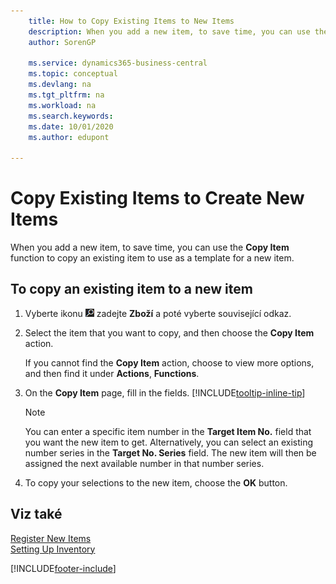 ```yaml
---
    title: How to Copy Existing Items to New Items
    description: When you add a new item, to save time, you can use the Copy Item function to copy an existing item to use as a template for a new item.
    author: SorenGP

    ms.service: dynamics365-business-central
    ms.topic: conceptual
    ms.devlang: na
    ms.tgt_pltfrm: na
    ms.workload: na
    ms.search.keywords:
    ms.date: 10/01/2020
    ms.author: edupont

---
```

# Copy Existing Items to Create New Items

When you add a new item, to save time, you can use the **Copy Item** function to copy an existing item to use as a template for a new item.

## To copy an existing item to a new item

1. Vyberte ikonu ![Žárovky, která otevře funkci Řekněte mi](media/ui-search/search_small.png "Řekněte mi, co chcete dělat") zadejte **Zboží** a poté vyberte související odkaz.
2. Select the item that you want to copy, and then choose the **Copy Item** action.

   If you cannot find the **Copy Item** action, choose to view more options, and then find it under **Actions**, **Functions**.

3. On the **Copy Item** page, fill in the fields. [!INCLUDE[tooltip-inline-tip](includes/tooltip-inline-tip_md.md)]

   > [!NOTE]  
   > You can enter a specific item number in the **Target Item No.** field that you want the new item to get. Alternatively, you can select an existing number series in the **Target No. Series** field. The new item will then be assigned the next available number in that number series.

4. To copy your selections to the new item, choose the **OK** button.

## Viz také

[Register New Items](inventory-how-register-new-items.md)  
[Setting Up Inventory](inventory-setup-inventory.md)


[!INCLUDE[footer-include](includes/footer-banner.md)]